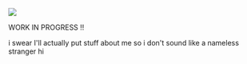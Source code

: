 

![](https://komarev.com/ghpvc/?username=pixelbrickz&color=77c5eb&label=notes)

WORK IN PROGRESS !!

i swear I'll actually put stuff about me so i don't sound like a nameless stranger hi
